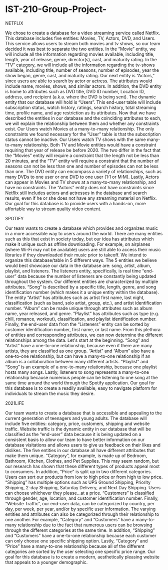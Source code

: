 # IST-210-Group-Project-

NETFLIX

We chose to create a database for a video streaming service called Netflix. This database includes five entities: Movies, TV, Actors, DVD, and Users. This service allows users to stream both movies and tv shows, so our team decided it was best to separate the two entities. In the “Movie” entity, we will include all the information regarding movies available, including title, length, year of release, genre, director(s), cast, and maturity rating. In the “TV” category, we will include all the information regarding the tv-shows available, including title, number of seasons, number of episodes, year the show began, genre, cast, and maturity rating. Our next entity is “Actors,” since users are able to search by actor or actress. The attributes would include name, movies, shows, and similar actors. In addition, the DVD entity is home to attributes such as DVD title, DVD ID number, Location ID, address, and recipient (a.k.a. where the DVD is being sent). The dynamic entity that our database will hold is “Users”. This end-user table will include subscription status, watch history, ratings, search history, total streaming time, profile name, and age restriction as its attributes.
Now that we have described the entities in our database and the coinciding attributes to each, we will explain the relationship between them and whether any constraints exist. Our Users watch Movies at a many-to-many relationship. The only constraints we found necessary for the “User” table is that the subscription status cannot be inactive. Our Users watch TV shows with the same many-to-many relationship. Both TV and Movie entities would have a constraint requiring that year of release be before 2020. The two differ in the fact that the “Movies” entity will require a constraint that the length not be less than 20 minutes, and the “TV” entity will require a constraint that the number of seasons can not be less than one and number of episodes can not be less than one. The DVD entity can encompass a variety of relationships, such as many DVDs to one user or one DVD to one user (1:1 or M:M).  Lastly, Actors can appear in Movies and TV shows at a many-to-many relationship, and have no constraints. The “Actors” entity does not have constraints since Netflix still includes actors and actresses in the database and search results, even if he or she does not have any streaming material on Netflix. 
Our goal for this database is to provide users with a hands-on, more affortable way to stream quality video content. 

 SPOTIFY

Our team wants to create a database which provides and organizes music in a more accessible way to users around the world. There are many entities such as this that exist in society today, but our idea has attributes which make it unique such as offline downloading. For example, on airplanes (where Wi-Fi may not be available) users are still able to access their music libraries if they downloaded their music prior to takeoff. We intend to organize this database/table in 5 different ways. The 5 entities we believe would best showcase our data in the database are: song, artist, album, playlist, and listeners. The listeners entity, specifically, is real time “end-user” data because the number of listeners are constantly being updated throughout the system. Our different entities are characterized by multiple attributes. “Song” is described by a specific title, length, genre, and song identification number (which makes it a unique entity within the database). The entity “Artist” has attributes such as artist first name, last night, classification (such as band, solo artist, group, etc.), and artist identification number. “Album” can be made unique through attributes such as album name, year released, and genre. “Playlist” has attributes such as type (e.g. chill, romance, workout), classification, and playlist identification number. Finally, the end-user data from the “Listeners” entity can be sorted by customer identification number, first name, or last name. 
From this plethora of entities and corresponding attributes, we can now determine the different relationships among the data. Let's start at the beginning. “Song” and “Artist” have a one-to-one relationship, because even if there are many artists, they are classified as one group. “Artist” and “Album” also have a one-to-one relationship, but can have a many-to-one relationship if an album is a collaboration between many different artists. “Playlist” and “Song” is an example of a one-to-many relationship, because one playlist hosts many songs. Lastly, listeners to song represents a many-to-one relationship because numerous people can be listening to one song at the same time around the world through the Spotify application. 
Our goal for this database is to create a readily available, easy to navigate platform for individuals to stream the music they desire.

2021LIFE

Our team wants to create a database that is accessible and appealing to the current generation of teenagers and young adults. The database will include five entities: category, price, customers, shipping and website traffic. Website traffic is the dynamic entity in our database that will be classified as the “end-user” data because it is being updated on a consistent basis to allow our team to have better information on our database visitations and allows users to give us feedback on their likes and dislikes. The five entities in our database all have different attributes that make them unique. “Category”, for example, is made up of Bedroom, Bathroom, Kitchen, Clothes, and Pet Supplies. This may seem random, but our research has shown that these different types of products appeal most to consumers. In addition, “Price” is split up in two different categories. Users can sort our products from low to high price or from high to low price. “Shipping” has multiple options such as UPS Ground Shipping, Priority Shipping, 2-day Shipping, Saturday Delivery, and Next Day Shipping. Users can choose whichever they please...at a price. “Customers” is classified through gender, age, location, and customer identification number. Finally, “Website Traffic”, our end-user data, can be categorized by country, per day, per week, per year, and/or by specific user information.
The varying entities and attributes can also be categorized through their relationship to one another. For example, “Category” and “Customers” have a many-to-many relationship due to the fact that numerous users can be browsing through the different categories at the same time. In addition, “Shipping” and “Customers” have a one-to-one relationship because each customer can only choose one specific shipping option. Lastly, “Category” and “Price” have a many-to-one relationship because all of the different categories are sorted by the user selecting one specific price range.
Our goal for this database is to create a modern, aesthetically pleasing website that appeals to a younger demographic. 



